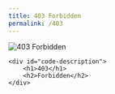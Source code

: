 ```yaml
---
title: 403 Forbidden
permalink: /403
---
```

<div class="status-page-container">
<div>
    <img src="https://i.imgur.com/eRC1nir.jpg" alt="403 Forbidden" />

    <div id="code-description">
        <h1>403</h1>
        <h2>Forbidden</h2>
    </div>
</div>
</div>
